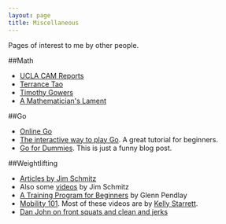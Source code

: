 ```yaml
---
layout: page
title: Miscellaneous
---
```


Pages of interest to me by other people.

##Math
*	[UCLA CAM Reports](http://www.math.ucla.edu/applied/cam)
*	[Terrance Tao](http://terrytao.wordpress.com/)
*	[Timothy Gowers](https://gowers.wordpress.com/)
*	[A Mathematician's Lament](https://www.maa.org/external_archive/devlin/LockhartsLament.pdf)

##Go
*	[Online Go](https://online-go.com/play)
*	[The interactive way to play Go](http://playgo.to/iwtg/en/). A great tutorial for beginners.
*	[Go for Dummies](http://gofordummies.blogspot.com/2012/05/no-no-shapes.html). This is just a funny blog post.

##Weightlifting
*	[Articles by Jim Schmitz](http://www.ironmind.com:8080/ironmind/opencms/Lifts/index.html)
*	Also some [videos](http://www.allthingsgym.com/jim-schmitz-olympic-weightlifting-coaching-tips/) by Jim Schmitz
*	[A Training Program for Beginners](http://www.pendlay.com/A-Training-System-for-Beginning-Olympic-Weightlifters_df_90.html) by Glenn Pendlay
*	[Mobility 101](http://www.allthingsgym.com/mobility101/). Most of these videos are by [Kelly Starrett](http://www.mobilitywod.com/about/kellystarrett/).
*	[Dan John on front squats and clean and jerks](http://danjohn.net/2009/12/the-front-squat/)

